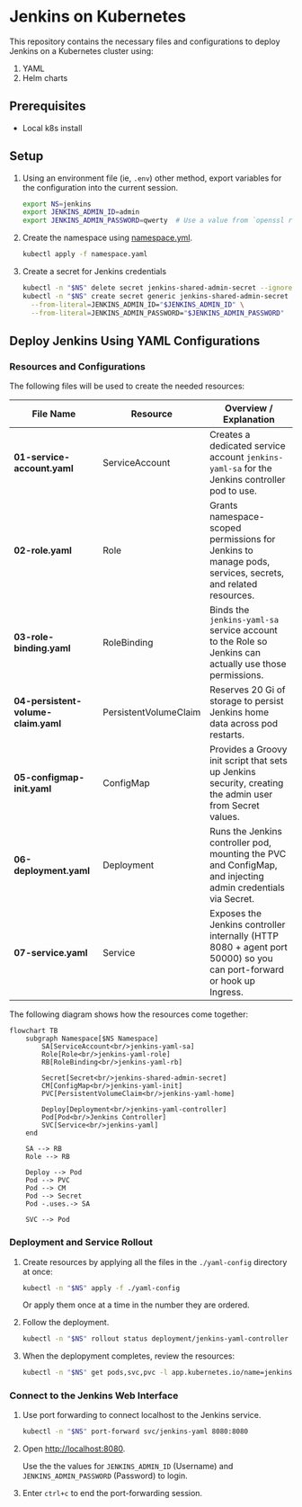 # Jenkins on Kubernetes

This repository contains the necessary files and configurations to deploy Jenkins on a Kubernetes cluster using:

1. YAML
2. Helm charts

## Prerequisites

- Local k8s install

## Setup

1. Using an environment file (ie, `.env`) other method, export variables for the configuration into the current session.

    ```bash
    export NS=jenkins
    export JENKINS_ADMIN_ID=admin
    export JENKINS_ADMIN_PASSWORD=qwerty  # Use a value from `openssl rand -base64 18`
    ```

1. Create the namespace using [namespace.yml](./namespace.yml).

    ```bash
    kubectl apply -f namespace.yaml
    ```

1. Create a secret for Jenkins credentials

    ```bash
    kubectl -n "$NS" delete secret jenkins-shared-admin-secret --ignore-not-found
    kubectl -n "$NS" create secret generic jenkins-shared-admin-secret \
      --from-literal=JENKINS_ADMIN_ID="$JENKINS_ADMIN_ID" \
      --from-literal=JENKINS_ADMIN_PASSWORD="$JENKINS_ADMIN_PASSWORD"
    ```

## Deploy Jenkins Using YAML Configurations

### Resources and Configurations

The following files will be used to create the needed resources:

| File Name | Resource | Overview / Explanation |
| --------- | -------- | ---------------------- |
| **01-service-account.yaml** | ServiceAccount | Creates a dedicated service account `jenkins-yaml-sa` for the Jenkins controller pod to use. |
| **02-role.yaml** | Role | Grants namespace-scoped permissions for Jenkins to manage pods, services, secrets, and related resources. |
| **03-role-binding.yaml** | RoleBinding | Binds the `jenkins-yaml-sa` service account to the Role so Jenkins can actually use those permissions. |
| **04-persistent-volume-claim.yaml** | PersistentVolumeClaim | Reserves 20 Gi of storage to persist Jenkins home data across pod restarts. |
| **05-configmap-init.yaml** | ConfigMap | Provides a Groovy init script that sets up Jenkins security, creating the admin user from Secret values. |
| **06-deployment.yaml** | Deployment | Runs the Jenkins controller pod, mounting the PVC and ConfigMap, and injecting admin credentials via Secret. |
| **07-service.yaml** | Service | Exposes the Jenkins controller internally (HTTP 8080 + agent port 50000) so you can port-forward or hook up Ingress. |

The following diagram shows how the resources come together:

```mermaid
flowchart TB
    subgraph Namespace[$NS Namespace]
        SA[ServiceAccount<br/>jenkins-yaml-sa]
        Role[Role<br/>jenkins-yaml-role]
        RB[RoleBinding<br/>jenkins-yaml-rb]

        Secret[Secret<br/>jenkins-shared-admin-secret]
        CM[ConfigMap<br/>jenkins-yaml-init]
        PVC[PersistentVolumeClaim<br/>jenkins-yaml-home]

        Deploy[Deployment<br/>jenkins-yaml-controller]
        Pod[Pod<br/>Jenkins Controller]
        SVC[Service<br/>jenkins-yaml]
    end

    SA --> RB
    Role --> RB

    Deploy --> Pod
    Pod --> PVC
    Pod --> CM
    Pod --> Secret
    Pod -.uses.-> SA

    SVC --> Pod
```

### Deployment and Service Rollout

1. Create resources by applying all the files in the `./yaml-config` directory at once:

    ```bash
    kubectl -n "$NS" apply -f ./yaml-config
    ```

    Or apply them once at a time in the number they are ordered.

1. Follow the deployment.

    ```bash
    kubectl -n "$NS" rollout status deployment/jenkins-yaml-controller
    ```

1. When the deplopyment completes, review the resources:

    ```bash
    kubectl -n "$NS" get pods,svc,pvc -l app.kubernetes.io/name=jenkins-yaml
    ```

### Connect to the Jenkins Web Interface

1. Use port forwarding to connect localhost to the Jenkins service.

    ```bash
    kubectl -n "$NS" port-forward svc/jenkins-yaml 8080:8080
    ```

1. Open [http://localhost:8080](http://localhost:8080).

    Use the the values for `JENKINS_ADMIN_ID` (Username) and `JENKINS_ADMIN_PASSWORD` (Password) to login.

1. Enter `ctrl+c` to end the port-forwarding session.

#

